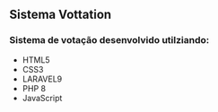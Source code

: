 ## Sistema Vottation

### Sistema de votação desenvolvido utilziando: 
- HTML5
- CSS3
- LARAVEL9
- PHP 8
- JavaScript


